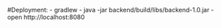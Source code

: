 #Deployment:
    - gradlew
    - java -jar backend/build/libs/backend-1.0.jar
    - open http://localhost:8080